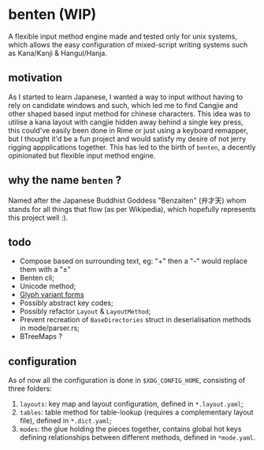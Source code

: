 # benten (WIP)
A flexible input method engine made and tested only for unix systems, which allows the easy configuration of mixed-script writing systems such as Kana/Kanji & Hangul/Hanja.

## motivation
As I started to learn Japanese, I wanted a way to input without having to rely on candidate windows and such, which led me to find Cangjie and other shaped based input method for chinese characters. This idea was to utilise a kana layout with cangjie hidden away behind a single key press, this could've easily been done in Rime or just using a keyboard remapper, but I thought it'd be a fun project and would satisfy my desire of not jerry rigging appplications together. This has led to the birth of `benten`, a decently opinionated but flexible input method engine.

## why the name `benten` ?
Named after the Japanese Buddhist Goddess "Benzaiten" (弁才天) whom stands for all things that flow (as per Wikipedia), which hopefully represents this project well :).  

## todo
- Compose based on surrounding text, eg: "+" then a "-" would replace them with a "±"
- Benten cli;
- Unicode method;
- [Glyph variant forms](https://en.wikipedia.org/wiki/Variant_form_(Unicode))
- Possibly abstract key codes;
- Possibly refactor `Layout` & `LayoutMethod`;
- Prevent recreation of `BaseDirectories` struct in deserialisation methods in mode/parser.rs;
- BTreeMaps ?

## configuration
As of now all the configuration is done in `$XDG_CONFIG_HOME`, consisting of three folders: 
1. `layouts`: key map and layout configuration, defined in `*.layout.yaml`;
2. `tables`: table method for table-lookup (requires a complementary layout file), defined in `*.dict.yaml`;
3. `modes`: the glue holding the pieces together, contains global hot keys defining relationships between different methods, defined in `*mode.yaml`.